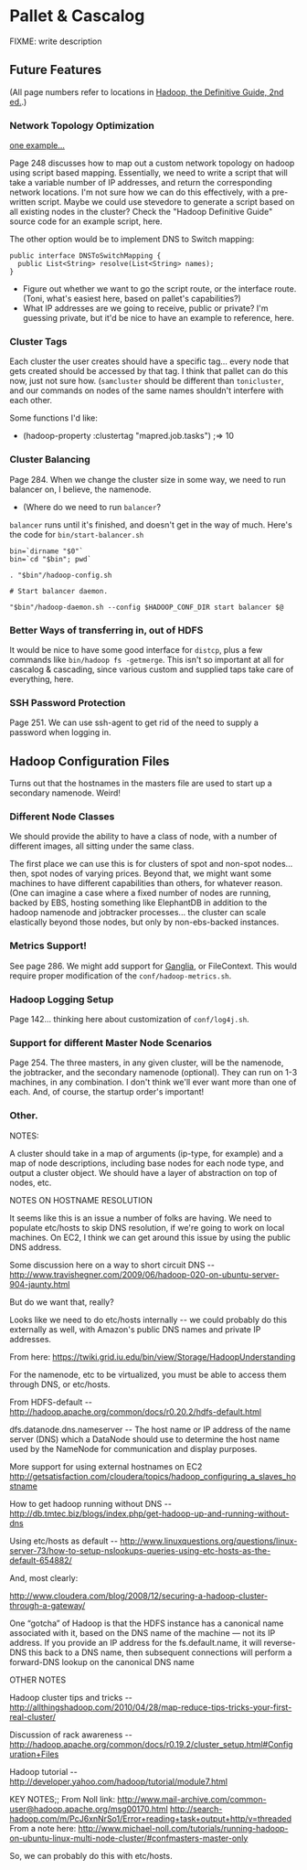 # Pallet & Cascalog

FIXME: write description

## Future Features

(All page numbers refer to locations in [Hadoop, the Definitive Guide, 2nd ed.](http://oreilly.com/catalog/0636920010388).)

### Network Topology Optimization

[one example...](http://www.matejunkie.com/how-to-kick-off-hadoops-rack-awareness/)

Page 248 discusses how to map out a custom network topology on hadoop using script based mapping. Essentially, we need to write a script that will take a variable number of IP addresses, and return the corresponding network locations. I'm not sure how we can do this effectively, with a pre-written script. Maybe we could use stevedore to generate a script based on all existing nodes in the cluster? Check the "Hadoop Definitive Guide" source code for an example script, here.

The other option would be to implement DNS to Switch mapping:

    public interface DNSToSwitchMapping {
      public List<String> resolve(List<String> names);
    }

* Figure out whether we want to go the script route, or the interface
  route. (Toni, what's easiest here, based on pallet's capabilities?)
* What IP addresses are we going to receive, public or private? I'm
  guessing private, but it'd be nice to have an example to reference,
  here.

### Cluster Tags

Each cluster the user creates should have a specific tag... every node that gets created should be accessed by that tag. I think that pallet can do this now, just not sure how. (`samcluster` should be different than `tonicluster`, and our commands on nodes of the same names shouldn't interfere with each other.

Some functions I'd like:

* (hadoop-property :clustertag "mapred.job.tasks")
  ;=> 10
  
### Cluster Balancing

Page 284. When we change the cluster size in some way, we need to run balancer on, I believe, the namenode.

* (Where do we need to run `balancer`?

`balancer` runs until it's finished, and doesn't get in the way of much. Here's the code for `bin/start-balancer.sh`

    bin=`dirname "$0"`
    bin=`cd "$bin"; pwd`
    
    . "$bin"/hadoop-config.sh

    # Start balancer daemon.

    "$bin"/hadoop-daemon.sh --config $HADOOP_CONF_DIR start balancer $@

### Better Ways of transferring in, out of HDFS

It would be nice to have some good interface for `distcp`, plus a few commands like `bin/hadoop fs -getmerge`. This isn't so important at all for cascalog & cascading, since various custom and supplied taps take care of everything, here.

### SSH Password Protection

Page 251. We can use ssh-agent to get rid of the need to supply a password when logging in.

## Hadoop Configuration Files

Turns out that the hostnames in the masters file are used to start up a secondary namenode. Weird!

### Different Node Classes

We should provide the ability to have a class of node, with a number of different images, all sitting under the same class.

The first place we can use this is for clusters of spot and non-spot nodes... then, spot nodes of varying prices. Beyond that, we might want some machines to have different capabilities than others, for whatever reason. (One can imagine a case where a fixed number of nodes are running, backed by EBS, hosting something like ElephantDB in addition to the hadoop namenode and jobtracker processes... the cluster can scale elastically beyond those nodes, but only by non-ebs-backed instances.

### Metrics Support!

See page 286. We might add support for [Ganglia](http://ganglia.info/), or FileContext. This would require proper modification of the `conf/hadoop-metrics.sh`.

### Hadoop Logging Setup

Page 142... thinking here about customization of `conf/log4j.sh`.

### Support for different Master Node Scenarios

Page 254. The three masters, in any given cluster, will be the namenode, the jobtracker, and the secondary namenode (optional). They can run on 1-3 machines, in any combination. I don't think we'll ever want more than one of each. And, of course, the startup order's important!

### Other.

NOTES:

A cluster should take in a map of arguments (ip-type, for example)
and a map of node descriptions, including base nodes for each node
type, and output a cluster object. We should have a layer of
abstraction on top of nodes, etc.

NOTES ON HOSTNAME RESOLUTION

It seems like this is an issue a number of folks are having. We
need to populate etc/hosts to skip DNS resolution, if we're going to
work on local machines. On EC2, I think we can get around this issue
by using the public DNS address.

Some discussion here on a way to short circuit DNS --
http://www.travishegner.com/2009/06/hadoop-020-on-ubuntu-server-904-jaunty.html

But do we want that, really?

Looks like we need to do etc/hosts internally -- we could probably
do this externally as well, with Amazon's public DNS names and
private IP addresses.

From here:
https://twiki.grid.iu.edu/bin/view/Storage/HadoopUnderstanding

For the namenode, etc to be virtualized, you must be able to access
them through DNS, or etc/hosts.

From HDFS-default --
http://hadoop.apache.org/common/docs/r0.20.2/hdfs-default.html

dfs.datanode.dns.nameserver -- The host name or IP address of the
name server (DNS) which a DataNode should use to determine the host
name used by the NameNode for communication and display purposes.

More support for using external hostnames on EC2
http://getsatisfaction.com/cloudera/topics/hadoop_configuring_a_slaves_hostname

How to get hadoop running without DNS --
http://db.tmtec.biz/blogs/index.php/get-hadoop-up-and-running-without-dns

Using etc/hosts as default --
http://www.linuxquestions.org/questions/linux-server-73/how-to-setup-nslookups-queries-using-etc-hosts-as-the-default-654882/

And, most clearly:

http://www.cloudera.com/blog/2008/12/securing-a-hadoop-cluster-through-a-gateway/

One “gotcha” of Hadoop is that the HDFS instance has a canonical
name associated with it, based on the DNS name of the machine — not
its IP address. If you provide an IP address for the
fs.default.name, it will reverse-DNS this back to a DNS name, then
subsequent connections will perform a forward-DNS lookup on the
canonical DNS name

OTHER NOTES

Hadoop cluster tips and tricks --
http://allthingshadoop.com/2010/04/28/map-reduce-tips-tricks-your-first-real-cluster/

Discussion of rack awareness --
http://hadoop.apache.org/common/docs/r0.19.2/cluster_setup.html#Configuration+Files

Hadoop tutorial --
http://developer.yahoo.com/hadoop/tutorial/module7.html

KEY NOTES;; From Noll link:
http://www.mail-archive.com/common-user@hadoop.apache.org/msg00170.html
http://search-hadoop.com/m/PcJ6xnNrSo1/Error+reading+task+output+http/v=threaded
From a note here:
http://www.michael-noll.com/tutorials/running-hadoop-on-ubuntu-linux-multi-node-cluster/#confmasters-master-only

So, we can probably do this with etc/hosts.
